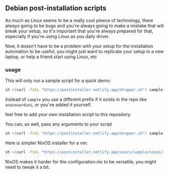 ## Debian post-installation scripts

As much as Linux seems to be a really cool pieece of technology, there always going to be bugs and you're always going to make a mistake that will break your setup, so it's important that you're always prepared for that, especially if you're using Linux as you daily driver.

Now, it doesn't have to be a problem with your setup for the installation automation to be useful, you might just want to replicate your setup in a new laptop, or help a friend start using Linux, etc

### usage

This will only run a sample script for a quick demo:

```bash
sh <(curl -fsSL "https://postinstaller.netlify.app/dropper.sh") sample
```

Instead of `sample` you use a different prefix if it exists in the repo like `anasouardini`, or you've added it yourself.

feel free to add your own installation script to this repository.

You can, as well, pass any arguments to your script

```bash
sh <(curl -fsSL "https://postinstaller.netlify.app/dropper.sh") sample run check-env etc
```

Here is simpler NixOS installer for a vm:

```bash
sh <(curl -fsSL "https://postinstaller.netlify.app/users/sample/nixos/install.sh")
```

NixOS makes it harder for the configuration.nix to be versatile, you might need to tweak it a bit.